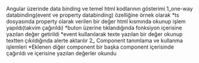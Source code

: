 Angular üzerinde data binding ve temel html kodlarının gösterimi 
1_one-way databinding(event ve property databinding) özelliğine örnek olarak
  *ts dosyasında property olarak verilen bir değer html kısmında okunup işlem yapıldı(takvim çağırıldı)
  *buton üzerine tıklandığında fonksiyon içerisine yazılan değer getirildi
  *event kullanılarak texte yazılan bir değer okunup textten çıkıldığında alerte aktarılır
2_ Component tanımlama ve kullanma işlemleri
  *Eklenen diğer component bir başka component içerisinde çağırıldı ve içerisine yazılan değerler okundu
